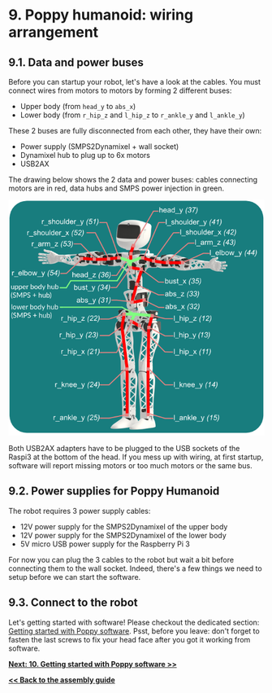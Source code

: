 # 9. Poppy humanoid: wiring arrangement

## 9.1. Data and power buses
Before you can startup your robot, let's have a look at the cables. You must connect wires from motors to motors by forming 2 different buses:
* Upper body (from `head_y` to `abs_x`)
* Lower body (from `r_hip_z` and `l_hip_z` to `r_ankle_y` and `l_ankle_y`)

These 2 buses are fully disconnected from each other, they have their own:
* Power supply (SMPS2Dynamixel + wall socket)
* Dynamixel hub to plug up to 6x motors
* USB2AX

The drawing below shows the 2 data and power buses: cables connecting motors are in red, data hubs and SMPS power injection in green. 

![](../../img/humanoid/humanoid-wires.png)

Both USB2AX adapters have to be plugged to the USB sockets of the Raspi3 at the bottom of the head. If you mess up with wiring, at first startup, software will report missing motors or too much motors or the same bus.

## 9.2. Power supplies for Poppy Humanoid
The robot requires 3 power supply cables:
* 12V power supply for the SMPS2Dynamixel of the upper body
* 12V power supply for the SMPS2Dynamixel of the lower body
* 5V micro USB power supply for the Raspberry Pi 3

For now you can plug the 3 cables to the robot but wait a bit before connecting them to the wall socket. Indeed, there's a few things we need to setup before we can start the software.

## 9.3. Connect to the robot
Let's getting started with software! Please checkout the dedicated section: [Getting started with Poppy software](../getting-started/connect.md). Psst, before you leave: don't forget to fasten the last screws to fix your head face after you got it working from software.

[**Next: 10. Getting started with Poppy software >>**](../getting-started/connect.md)

[**<< Back to the assembly guide**](README.md)